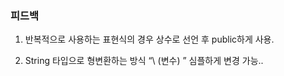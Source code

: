 ### 피드백
1. 반복적으로 사용하는 표현식의 경우 상수로 선언 후 public하게 사용.

2. String 타입으로 형변환하는 방식 “\ (변수) ” 심플하게 변경 가능..
